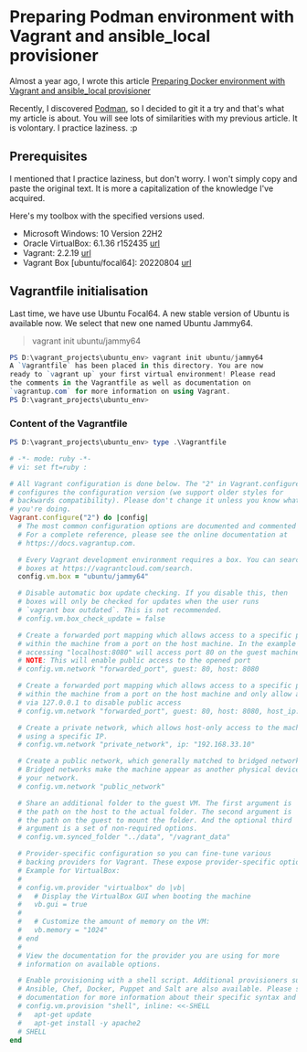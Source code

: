 # Preparing Podman environment with Vagrant and ansible_local provisioner

Almost a year ago, I wrote this article [Preparing Docker environment with Vagrant and ansible_local provisioner](https://dev.to/sdeseille/preparing-docker-environment-with-vagrant-and-ansiblelocal-provisioner-18b8)

Recently, I discovered [Podman](https://github.com/containers/podman), so I decided to git it a try and that's what my article is about. You will see lots of similarities with my previous article. It is volontary. I practice laziness. :p

## Prerequisites

I mentioned that I practice laziness, but don't worry. I won't simply copy and paste the original text. It is more a capitalization of the knowledge I've acquired.

Here's my toolbox with the specified versions used.

- Microsoft Windows: 10 Version 22H2
- Oracle VirtualBox: 6.1.36 r152435 [url](https://download.virtualbox.org/virtualbox/6.1.36/VirtualBox-6.1.36-152435-Win.exe?source=:ow:o:p:nav:mmddyyVirtualBoxHero)
- Vagrant: 2.2.19 [url](https://releases.hashicorp.com/vagrant/2.2.19/vagrant_2.2.19_x86_64.msi)
- Vagrant Box [ubuntu/focal64]: 20220804 [url](https://app.vagrantup.com/ubuntu/boxes/focal64/versions/20220804.0.0)

## Vagrantfile initialisation

Last time, we have use Ubuntu Focal64. A new stable version of Ubuntu is available now. We select that new one named Ubuntu Jammy64.

>vagrant init ubuntu/jammy64

```powershell
PS D:\vagrant_projects\ubuntu_env> vagrant init ubuntu/jammy64
A `Vagrantfile` has been placed in this directory. You are now
ready to `vagrant up` your first virtual environment! Please read
the comments in the Vagrantfile as well as documentation on
`vagrantup.com` for more information on using Vagrant.
PS D:\vagrant_projects\ubuntu_env>
```

### Content of the Vagrantfile

```powershell
PS D:\vagrant_projects\ubuntu_env> type .\Vagrantfile
```

```ruby
# -*- mode: ruby -*-
# vi: set ft=ruby :

# All Vagrant configuration is done below. The "2" in Vagrant.configure
# configures the configuration version (we support older styles for
# backwards compatibility). Please don't change it unless you know what
# you're doing.
Vagrant.configure("2") do |config|
  # The most common configuration options are documented and commented below.
  # For a complete reference, please see the online documentation at
  # https://docs.vagrantup.com.

  # Every Vagrant development environment requires a box. You can search for
  # boxes at https://vagrantcloud.com/search.
  config.vm.box = "ubuntu/jammy64"

  # Disable automatic box update checking. If you disable this, then
  # boxes will only be checked for updates when the user runs
  # `vagrant box outdated`. This is not recommended.
  # config.vm.box_check_update = false

  # Create a forwarded port mapping which allows access to a specific port
  # within the machine from a port on the host machine. In the example below,
  # accessing "localhost:8080" will access port 80 on the guest machine.
  # NOTE: This will enable public access to the opened port
  # config.vm.network "forwarded_port", guest: 80, host: 8080

  # Create a forwarded port mapping which allows access to a specific port
  # within the machine from a port on the host machine and only allow access
  # via 127.0.0.1 to disable public access
  # config.vm.network "forwarded_port", guest: 80, host: 8080, host_ip: "127.0.0.1"

  # Create a private network, which allows host-only access to the machine
  # using a specific IP.
  # config.vm.network "private_network", ip: "192.168.33.10"

  # Create a public network, which generally matched to bridged network.
  # Bridged networks make the machine appear as another physical device on
  # your network.
  # config.vm.network "public_network"

  # Share an additional folder to the guest VM. The first argument is
  # the path on the host to the actual folder. The second argument is
  # the path on the guest to mount the folder. And the optional third
  # argument is a set of non-required options.
  # config.vm.synced_folder "../data", "/vagrant_data"

  # Provider-specific configuration so you can fine-tune various
  # backing providers for Vagrant. These expose provider-specific options.
  # Example for VirtualBox:
  #
  # config.vm.provider "virtualbox" do |vb|
  #   # Display the VirtualBox GUI when booting the machine
  #   vb.gui = true
  #
  #   # Customize the amount of memory on the VM:
  #   vb.memory = "1024"
  # end
  #
  # View the documentation for the provider you are using for more
  # information on available options.

  # Enable provisioning with a shell script. Additional provisioners such as
  # Ansible, Chef, Docker, Puppet and Salt are also available. Please see the
  # documentation for more information about their specific syntax and use.
  # config.vm.provision "shell", inline: <<-SHELL
  #   apt-get update
  #   apt-get install -y apache2
  # SHELL
end
```
